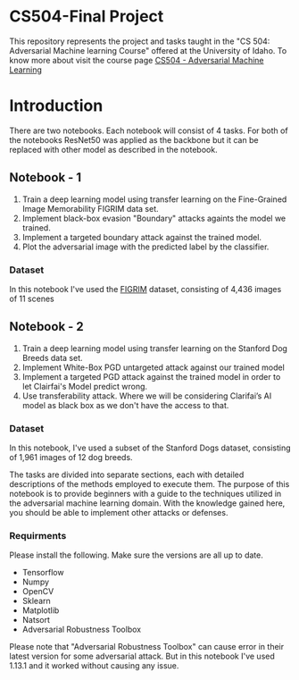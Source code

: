 # CS504-Final Project

This repository represents the project and tasks taught in the "CS 504: Adversarial Machine learning Course" offered at the University of Idaho. To know more about visit the course page [CS504 - Adversarial Machine Learning](https://www.webpages.uidaho.edu/vakanski/Adversarial_Machine_Learning.html)


# Introduction

There are two notebooks. Each notebook will consist of 4 tasks. For both of the notebooks ResNet50 was applied as the backbone but it can be replaced with other model as described in the notebook.


## Notebook - 1
1. Train a deep learning model using transfer learning on the Fine-Grained Image Memorability FIGRIM data set.
2. Implement black-box evasion "Boundary" attacks againts the model we trained.
3. Implement a targeted boundary attack against the trained model.
4. Plot the adversarial image with the predicted label by the classifier.

### Dataset
In this notebook I've used the [FIGRIM](http://figrim.mit.edu/) dataset, consisting of 4,436 images of 11 scenes

## Notebook - 2 
1. Train a deep learning model using transfer learning on the Stanford Dog Breeds data set.
2. Implement White-Box PGD untargeted attack against our trained model
3. Implement a targeted PGD attack against the trained model in order to let Clairfai's Model predict wrong.
4. Use transferability attack. Where we will be considering Clarifai’s AI model as black box as we don't have the access to that.

### Dataset
In this notebook, I've used a subset of the Stanford Dogs dataset, consisting of 1,961 images of 12 dog breeds.

The tasks are divided into separate sections, each with detailed descriptions of the methods employed to execute them. The purpose of this notebook is to provide beginners with a guide to the techniques utilized in the adversarial machine learning domain. With the knowledge gained here, you should be able to implement other attacks or defenses.

### Requirments 
Please install the following. Make sure the versions are all up to date.

* Tensorflow 
* Numpy
* OpenCV
* Sklearn
* Matplotlib
* Natsort
* Adversarial Robustness Toolbox

Please note that "Adversarial Robustness Toolbox" can cause error in their latest version for some adversarial attack. But in this notebook I've used 1.13.1 and it worked without causing any issue.


